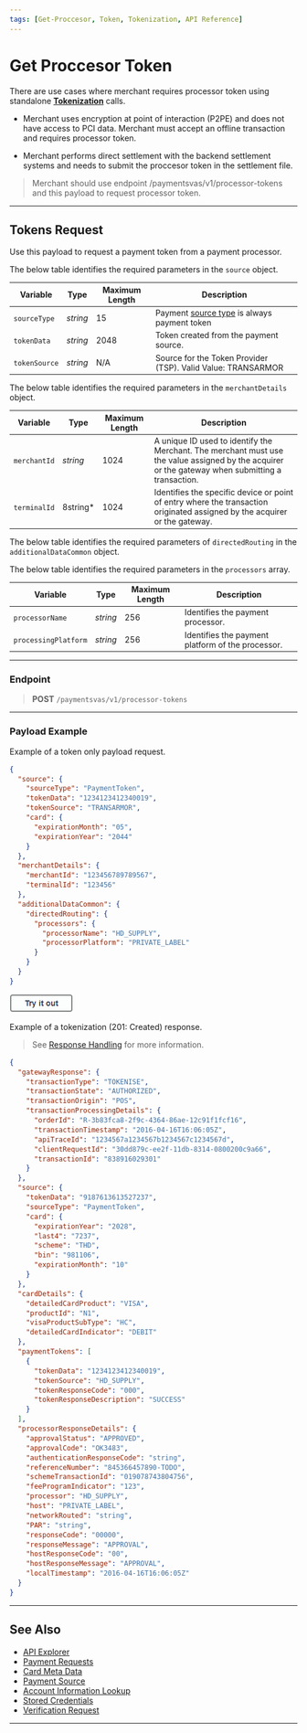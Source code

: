 ```yaml
---
tags: [Get-Proccesor, Token, Tokenization, API Reference]
---
```


# Get Proccesor Token

There are use cases where merchant requires processor token using standalone **[Tokenization](?path=docs/Resources/FAQs-Glossary/Glossary.md#tokenization)** calls.

- Merchant uses encryption at point of interaction (P2PE) and does not have access to PCI data. Merchant must accept an offline transaction and requires processor token.

- Merchant performs direct settlement with the backend settlement systems and needs to submit the proccesor token in the settlement file.

<!-- theme: info -->
>Merchant should use endpoint /paymentsvas/v1/processor-tokens and this payload to request processor token.

---

## Tokens Request

Use this payload to request a payment token from a payment processor.

<!--
type: tab
titles: source, merchantDetails, additionalDataCommon
-->

The below table identifies the required parameters in the `source` object.

| Variable | Type| Maximum Length | Description|
|---------|----------|----------------|---------|
|`sourceType` | _string_ | 15 | Payment [source type](?path=docs/Resources/Guides/Payment-Sources/Source-Type.md) is always payment token |
| `tokenData` | _string_ | 2048 |Token created from the payment source. |
| `tokenSource` | _string_ | N/A | Source for the Token Provider (TSP). Valid Value: TRANSARMOR |

<!--
type: tab
-->

The below table identifies the required parameters in the `merchantDetails` object.

| Variable | Type| Maximum Length | Description|
|---------|----------|---------------|---------|
| `merchantId`| _string_ | 1024 | A unique ID used to identify the Merchant. The merchant must use the value assigned by the acquirer or the gateway when submitting a transaction. |
| `terminalId` | 8string* | 1024 | Identifies the specific device or point of entry where the transaction originated assigned by the acquirer or the gateway.|

<!--
type: tab
-->

The below table identifies the required parameters of `directedRouting` in the `additionalDataCommon` object.

The below table identifies the required parameters in the `processors` array.

| Variable | Type | Maximum Length | Description |
| ------ | ----| -----------| ------------------ |
| `processorName` | _string_ | 256 | Identifies the payment processor. |
| `processingPlatform` | _string_ | 256 | Identifies the payment platform of the processor. |

<!-- type: tab-end -->

---

### Endpoint
<!-- theme: success -->
>**POST** `/paymentsvas/v1/processor-tokens`

---

### Payload Example

<!--
type: tab
titles: Request, Response
-->

Example of a token only payload request.

```json
{
  "source": {
    "sourceType": "PaymentToken",
    "tokenData": "1234123412340019",
    "tokenSource": "TRANSARMOR",
    "card": {
      "expirationMonth": "05",
      "expirationYear": "2044"
    }
  },
  "merchantDetails": {
    "merchantId": "123456789789567",
    "terminalId": "123456"
  },
  "additionalDataCommon": {
    "directedRouting": {
      "processors": {
        "processorName": "HD_SUPPLY",
        "processorPlatform": "PRIVATE_LABEL"
      }
    }
  }
}
```

[![Try it out](../../../../assets/images/button.png)](../api/?type=post&path=/payments-vas/v1/tokens)

<!--
type: tab
-->

Example of a tokenization (201: Created) response.

<!-- theme: info -->
> See [Response Handling](?path=docs/Resources/Guides/Response-Codes/Response-Handling.md) for more information.

```json
{
  "gatewayResponse": {
    "transactionType": "TOKENISE",
    "transactionState": "AUTHORIZED",
    "transactionOrigin": "POS",
    "transactionProcessingDetails": {
      "orderId": "R-3b83fca8-2f9c-4364-86ae-12c91f1fcf16",
      "transactionTimestamp": "2016-04-16T16:06:05Z",
      "apiTraceId": "1234567a1234567b1234567c1234567d",
      "clientRequestId": "30dd879c-ee2f-11db-8314-0800200c9a66",
      "transactionId": "838916029301"
    }
  },
  "source": {
    "tokenData": "9187613613527237",
    "sourceType": "PaymentToken",
    "card": {
      "expirationYear": "2028",
      "last4": "7237",
      "scheme": "THD",
      "bin": "981106",
      "expirationMonth": "10"
    }
  },
  "cardDetails": {
    "detailedCardProduct": "VISA",
    "productId": "N1",
    "visaProductSubType": "HC",
    "detailedCardIndicator": "DEBIT"
  },
  "paymentTokens": [
    {
      "tokenData": "1234123412340019",
      "tokenSource": "HD_SUPPLY",
      "tokenResponseCode": "000",
      "tokenResponseDescription": "SUCCESS"
    }
  ],
  "processorResponseDetails": {
    "approvalStatus": "APPROVED",
    "approvalCode": "OK3483",
    "authenticationResponseCode": "string",
    "referenceNumber": "845366457890-TODO",
    "schemeTransactionId": "019078743804756",
    "feeProgramIndicator": "123",
    "processor": "HD_SUPPLY",
    "host": "PRIVATE_LABEL",
    "networkRouted": "string",
    "PAR": "string",
    "responseCode": "00000",
    "responseMessage": "APPROVAL",
    "hostResponseCode": "00",
    "hostResponseMessage": "APPROVAL",
    "localTimestamp": "2016-04-16T16:06:05Z"
  }
}
```
<!-- type: tab-end -->

---

## See Also

- [API Explorer](../api/?type=post&path=/payments-vas/v1/tokens)
- [Payment Requests](?path=docs/Resources/API-Documents/Payments/Payments.md)
- [Card Meta Data](?path=docs/Resources/Master-Data/Card-Details.md)
- [Payment Source](?path=docs/Resources/Guides/Payment-Sources/Source-Type.md)
- [Account Information Lookup](?path=docs/Resources/API-Documents/Payments_VAS/Information-Lookup.md)
- [Stored Credentials](?path=docs/Resources/Guides/Stored-Credentials.md)
- [Verification Request](?path=docs/Resources/API-Documents/Payments_VAS/Verification.md)

---
